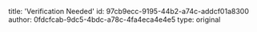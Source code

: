 title: 'Verification Needed'
id: 97cb9ecc-9195-44b2-a74c-addcf01a8300
author: 0fdcfcab-9dc5-4bdc-a78c-4fa4eca4e4e5
type: original
